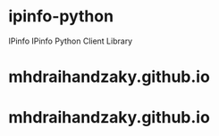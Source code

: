 # ipinfo-python
IPinfo IPinfo Python Client Library
# mhdraihandzaky.github.io
# mhdraihandzaky.github.io
